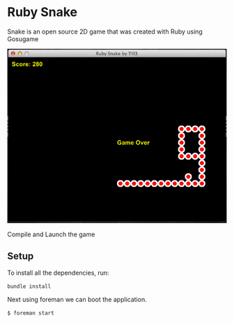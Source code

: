 Ruby Snake
==========

Snake is an open source 2D game that was created with Ruby using Gosugame

[![screen_1](https://github.com/Tille/ruby-snake/raw/master/screenshots/shot_2.png)](https://github.com/Tille/ruby-snake/blob/master/app/main.rb)

Compile and Launch the game

## Setup
To install all the dependencies, run:

```
bundle install
```

Next using foreman we can boot the application.

```
$ foreman start
```
